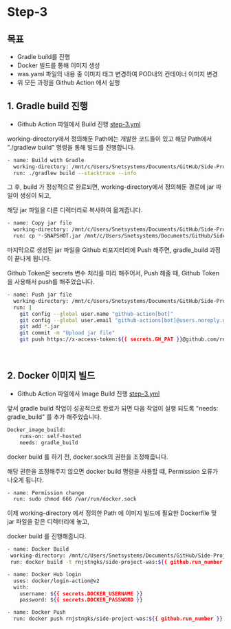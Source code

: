 # Step-3

## 목표 
* Gradle build를 진행
* Docker 빌드를 통해 이미지 생성
* was.yaml 파일의 내용 중 이미지 태그 변경하여 POD내의 컨테이너 이미지 변경
* 위 모든 과정을 Github Action 에서 실행

## 1. Gradle build 진행

* Github Action 파일에서 Build 진행 [step-3.yml](/.github/workflows/step-3.yml)

working-directory에서 정의해둔 Path에는 개발한 코드들이 있고 해당 Path에서 "./gradlew build" 명령을 통해 빌드를 진행합니다.

```sh
- name: Build with Gradle
  working-directory: /mnt/c/Users/Snetsystems/Documents/GitHub/Side-Project/Step-2/sbb
  run: ./gradlew build --stacktrace --info
```       

그 후, build 가 정상적으로 완료되면, working-directory에서 정의해둔 경로에 jar 파일이 생성이 되고,

해당 jar 파일을 다른 디렉터리로 복사하여 옮겨줍니다.

```sh
- name: Copy jar file
  working-directory: /mnt/c/Users/Snetsystems/Documents/GitHub/Side-Project/Step-2/sbb/build/libs
  run: cp *-SNAPSHOT.jar /mnt/c/Users/Snetsystems/Documents/GitHub/Side-Project/Step-3/was/
```

마지막으로 생성된 jar 파일을 Github 리포지터리에 Push 해주면, gradle_build 과정이 끝나게 됩니다.

Github Token은 secrets 변수 처리를 미리 해주어서, Push 해줄 때, Github Token을 사용해서 push를 해주었습니다.

```sh
- name: Push jar file
  working-directory: /mnt/c/Users/Snetsystems/Documents/GitHub/Side-Project/Step-3/was/
  run: |
    git config --global user.name "github-action[bot]"
    git config --global user.email "github-actions[bot]@users.noreply.github.com"
    git add *.jar
    git commit -m "Upload jar file"
    git push https://x-access-token:${{ secrets.GH_PAT }}@github.com/rnjstngks/Side-Project.git main
```

<br>

## 2. Docker 이미지 빌드

* Github Action 파일에서 Image Build 진행 [step-3.yml](/.github/workflows/step-3.yml)

앞서 gradle build 작업이 성공적으로 완료가 되면 다음 작업이 실행 되도록 "needs: gradle_build" 를 추가 해주었습니다.

```sh
Docker_image_build:
    runs-on: self-hosted
    needs: gradle_build
```

docker build 를 하기 전, docker.sock의 권한을 조정해줍니다.

해당 권한을 조정해주지 않으면 docker build 명령을 사용할 떄, Permission 오류가 나오게 됩니다.

```sh
- name: Permission change
  run: sudo chmod 666 /var/run/docker.sock
 ```

이제 working-directory 에서 정의한 Path 에 이미지 빌드에 필요한 Dockerfile 및 jar 파일을 같은 디렉터리에 놓고,

docker build 를 진행해줍니다.

 ```sh
- name: Docker Build
  working-directory: /mnt/c/Users/Snetsystems/Documents/GitHub/Side-Project/Step-3/was/
  run: docker build -t rnjstngks/side-project-was:${{ github.run_number }} .
 ```



```sh
- name: Docker Hub login
  uses: docker/login-action@v2
  with:
    username: ${{ secrets.DOCKER_USERNAME }}
    password: ${{ secrets.DOCKER_PASSWORD }}
```

```sh
- name: Docker Push
  run: docker push rnjstngks/side-project-was:${{ github.run_number }}
```
